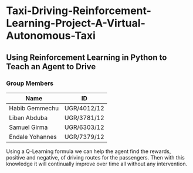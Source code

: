# Taxi-Driving-Reinforcement-Learning-Project-A-Virtual-Autonomous-Taxi

## Using Reinforcement Learning in Python to Teach an Agent to Drive

### Group Members
| Name            | ID          |
|-----------------|-------------|
| Habib Gemmechu  | UGR/4012/12 |
| Liban Abduba    | UGR/3781/12 |
| Samuel Girma    | UGR/6303/12 |
| Endale Yohannes | UGR/7379/12 |


Using a Q-Learning formula we can help the agent find the rewards, positive and negative, of driving routes for the passengers. Then with this knowledge it will continually improve over time all without any intervention.

